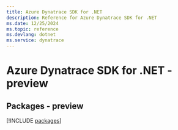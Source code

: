 ```yaml
---
title: Azure Dynatrace SDK for .NET
description: Reference for Azure Dynatrace SDK for .NET
ms.date: 12/25/2024
ms.topic: reference
ms.devlang: dotnet
ms.service: dynatrace
---
```

# Azure Dynatrace SDK for .NET - preview
## Packages - preview
[!INCLUDE [packages](dynatrace-index.md)]